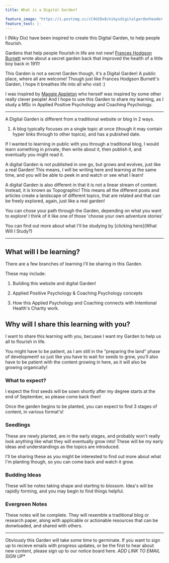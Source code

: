```yaml
---
title: What is a Digital Garden?

feature_image: "https://i.postimg.cc/cC4GtDx8/nikysdigitalgardenheader.png"
feature_text: |-
---
```


I (Niky Dix) have been inspired to create this Digital Garden, to help people flourish.

Gardens that help people flourish in life are not new! [Frances Hodgson Burnett](https://en.wikipedia.org/wiki/The_Secret_Garden) wrote about a secret garden back that improved the health of a little boy back in 1911! 

This Garden is not a secret Garden though, it's a Digital Garden! A public place, where all are welcome! Though just like Frances Hodgson Burnett's Garden, I hope it breathes life into all who visit :) 

I was inspired by <a target="_blank" href="https://maggieappleton.com/garden-history">Maggie Appleton</a> who herself was inspired by some other really clever people! And I hope to use this Garden to share my learning, as I study a MSc in Applied Positive Psychology and Coaching Psychology.

---

A Digital Garden is different from a traditional website or blog in 2 ways. 

1) A blog typically focuses on a single topic at once (though it may contain hyper links through to other topics), and has a pubished date. 

If I wanted to learning in public with you through a traditional blog, I would learn something in private, then write about it, then publish it, and eventually you might read it. 

A digital Garden is not published in one go, but grows and evolves, just like a real Garden! This means, I will be writing here and learning at the same time, and you will be able to peek in and watch or see what I learn!

A digital Garden is also different in that it is not a linear stream of content. Instead, it is known as Topographic! This means all the different posts and articles create a landscape of different topics, that are related and that can be freely explored, again, just like a real garden!

You can chose your path through the Garden, depending on what you want to explore! I think of it like one of those 'choose your own adventure stories' 

You can find out more about what I'll be studying by [clicking here](What Will I Study?)

---
<h2> What will I be learning? </h2>

There are a few branches of learning I'll be sharing in this Garden. 

These may include: 
1) Building this website and digital Garden!

2) Applied Positive Psychology & Coaching Psychology concepts

3) How this Applied Psychology and Coaching connects with Intentional Health's Charity work. 

<h2>Why will I share this learning with you?</h2>

I want to share this learning with you, becuase I want my Garden to help us all to flourish in life. 

You might have to be patient, as I am still in the "preparing the land" phase of development! so just like you have to wait for seeds to grow, you'll also have to be patient with the content growing in here, as it will also be growing organically! 

<h3>What to expect?</h3>

I expect the first seeds will be sown shortly after my degree starts at the end of September, so please come back then!

Once the garden begins to be planted, you can expect to find 3 stages of content, in various format's!

<h3>Seedlings</h3>
These are newly planted, are in the early stages, and probably won't really look anything like what they will eventually grow into! These will be my early ideas and understandings as the topics are introduced. 

I'll be sharing these as you might be interested to find out more about what I'm planting though, so you can come back and watch it grow.


<h3>Budding Ideas</h3>

These will be notes taking shape and starting to blossom. Idea's will be rapidly forming, and you may begin to find things helpful.

<h3>Evergreen Notes</h3>

These notes will be complete. They will resemble a traditional blog or research paper, along with applicable or actionable resources that can be donwloaded, and shared with others. 

---
Obviously this Garden will take some time to germinate. If you want to sign up to recieve emails with progress updates, or be the first to hear about new content, please sign up to our notice board here. 
*ADD LINK TO EMAIL SIGN UP**